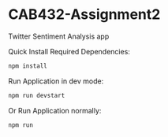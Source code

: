# CAB432-Assignment2
Twitter Sentiment Analysis app

Quick Install Required Dependencies:
```bash
npm install
```

Run Application in dev mode:
```bash
npm run devstart
```

Or Run Application normally:
```bash
npm run
```
